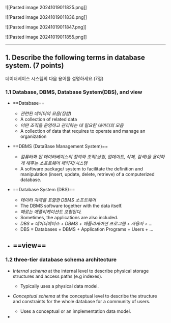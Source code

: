 ![[Pasted image 20241019011825.png]]

![[Pasted image 20241019011836.png]]

![[Pasted image 20241019011847.png]]

![[Pasted image 20241019011855.png]]

---
## 1. Describe the following terms in database system. (7 points)
데이터베이스 시스템의 다음 용어를 설명하세요.(7점)
### 1.1 Database, DBMS, Database System(DBS), and view
- ==Database== 
	- *관련된 데이터의 모음(집합)*
	- A collection of related data
	- *어떤 조직을 운영하고 관리하는 데 필요한 데이터의 모음*
	- A collection of data that requires to operate and manage an organization

- ==DBMS (DataBase Management System)==
	- *컴퓨터화 된 데이터베이스의 정의와 조작(삽입, 업데이트, 삭제, 검색)을 용이하게 해주는 소프트웨어 패키지/시스템*
	- A software package/ system to facilitate the definition and manipulation (insert, update, delete, retrieve) of a computerized database.

- ==Database System (DBS)==
	- *데이터 자체를 포함한 DBMS 소프트웨어*
	- The DBMS software together with the data itself. 
	- *때로는 애플리케이션도 포함된다.*
	- Sometimes, the applications are also included.
	- *DBS = 데이터베이스 + DBMS + 애플리케이션 프로그램 + 사용자 + ...*
	- DBS = Databases + DBMS + Application Programs + Users + ...

- ==view==
	- 

### 1.2 three-tier database schema architecture
- *Internal schema* at the internal level to describe physical storage structures and access paths (e.g indexes).
	- Typically uses a physical data model.

- *Conceptual schema* at the conceptual level to describe the structure and constraints for the whole database for a community of users.
	- Uses a conceptual or an implementation data model.

-



